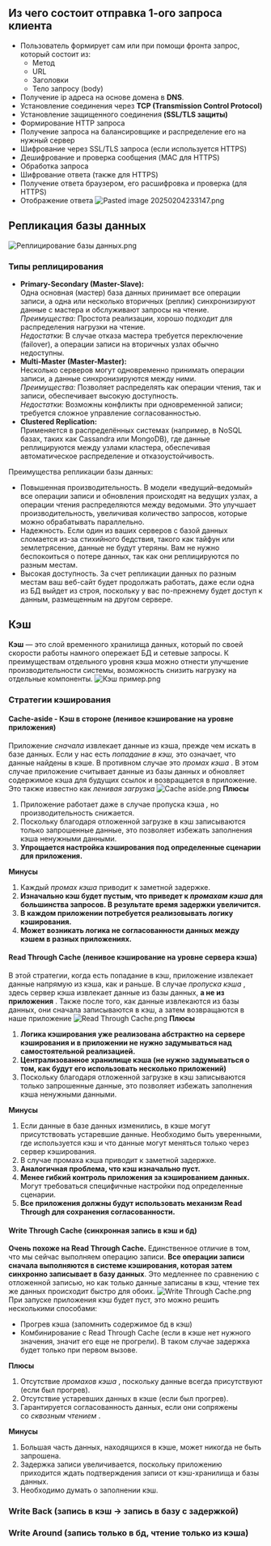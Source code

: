 ## Из чего состоит отправка 1-ого запроса клиента

* Пользователь формирует сам или при помощи фронта запрос, который состоит из:
	* Метод
	* URL
	* Заголовки
	* Тело запросу (body)
* Получение ip адреса на основе домена в __DNS__.
* Установление соединения через __TCP (Transmission Control Protocol)__
* Установление защищенного соединения __(SSL/TLS защиты)__
* Формирование HTTP запроса
* Получение запроса на балансировщике и распределение его на нужный сервер
* Шифрование через SSL/TLS запроса (если используется HTTPS)
* Дешифрование и проверка сообщения (MAC для HTTPS)
* Обработка запроса
* Шифрование ответа (также для HTTPS)
* Получение ответа браузером, его расшифровка и проверка (для HTTPS)
* Отображение ответа
![Pasted image 20250204233147.png](Pasted%20image%2020250204233147.png)
## Репликация базы данных
![Реплицирование базы данных.png](Реплицирование%20базы%20данных.png)
### Типы реплицирования
- **Primary-Secondary (Master-Slave):**  
	Одна основная (мастер) база данных принимает все операции записи, а одна или несколько вторичных (реплик) синхронизируют данные с мастера и обслуживают запросы на чтение.
	_Преимущества:_ Простота реализации, хорошо подходит для распределения нагрузки на чтение.  
	_Недостатки:_ В случае отказа мастера требуется переключение (failover), а операции записи на вторичных узлах обычно недоступны.
- **Multi-Master (Master-Master):**  
    Несколько серверов могут одновременно принимать операции записи, а данные синхронизируются между ними.  
    _Преимущества:_ Позволяет распределять как операции чтения, так и записи, обеспечивает высокую доступность.  
    _Недостатки:_ Возможны конфликты при одновременной записи; требуется сложное управление согласованностью.
- **Clustered Replication:**  
    Применяется в распределённых системах (например, в NoSQL базах, таких как Cassandra или MongoDB), где данные реплицируются между узлами кластера, обеспечивая автоматическое распределение и отказоустойчивость.

Преимущества репликации базы данных: 
- Повышенная производительность. В модели «ведущий–ведомый» все операции записи и обновления происходят на ведущих узлах, а операции чтения распределяются между ведомыми. Это улучшает производительность, увеличивая количество запросов, которые можно обрабатывать параллельно. 
- Надежность. Если один из ваших серверов с базой данных сломается из-за стихийного бедствия, такого как тайфун или землетрясение, данные не будут утеряны. Вам не нужно беспокоиться о потере данных, так как они реплицируются по разным местам.
- Высокая доступность. За счет репликации данных по разным местам ваш веб-сайт будет продолжать работать, даже если одна из БД выйдет из строя, поскольку у вас по-прежнему будет доступ к данным, размещенным на другом сервере.

## Кэш
__Кэш__ — это слой временного хранилища данных, который по своей скорости работы намного опережает БД и сетевые запросы. К преимуществам отдельного уровня кэша можно отнести улучшение производительности системы, возможность снизить нагрузку на отдельные компоненты.
![Кэш пример.png](Кэш%20пример.png)

### Стратегии кэширования
#### Cache-aside - Кэш в стороне (ленивое кэширование на уровне приложения)
Приложение _сначала_ извлекает данные из кэша, прежде чем искать в базе данных. Если у нас есть _попадание в кэш,_ это означает, что данные найдены в кэше. В противном случае это _промах кэша_ . В этом случае приложение считывает данные из базы данных и обновляет содержимое кэша для будущих ссылок и возвращается в приложение. Это также известно как _ленивая загрузка_
![Cache aside.png](Cache%20aside.png)
**Плюсы**

1. Приложение работает даже в случае пропуска кэша _,_ но производительность снижается.
2. Поскольку благодаря отложенной загрузке в кэш записываются только запрошенные данные, это позволяет избежать заполнения кэша ненужными данными.
3. __Упрощается настройка кэширования под определенные сценарии для приложения.__

**Минусы**

1. Каждый _промах кэша_ приводит к заметной задержке.
2. __Изначально кэш будет пустым, что приведет к _промахам кэша_ для большинства запросов. В результате время задержки увеличится.__
3. __В каждом приложении потребуется реализовывать логику кэширования.__
4. __Может возникать логика не согласованности данных между кэшем в разных приложениях.__
#### Read Through Cache (ленивое кэширование на уровне сервера кэша)
В этой стратегии, когда есть попадание в кэш, приложение извлекает данные напрямую из кэша, как и раньше. В случае _пропуска кэша_ , здесь сервер кэша извлекает данные из базы данных, **а не из приложения** . Также после того, как данные извлекаются из базы данных, они сначала записываются в кэш, а затем возвращаются в наше приложение
![Read Through Cache.png](Read%20Through%20Cache.png)
**Плюсы**

1. __Логика кэширования уже реализована абстрактно на сервере кэширования и в приложении не нужно задумываться над самостоятельной реализацией.__
2. __Централизованное хранилище кэша (не нужно задумываться о том, как будут его использовать несколько приложений)__
3. Поскольку благодаря отложенной загрузке в кэш записываются только запрошенные данные, это позволяет избежать заполнения кэша ненужными данными.

**Минусы**

1. Если данные в базе данных изменились, в кэше могут присутствовать устаревшие данные. Необходимо быть уверенными, где используется кэш и что данные могут меняться только через сервер кэширования.
2. В случае промаха кэша приводит к заметной задержке.
3. __Аналогичная проблема, что кэш изначально пуст.__
4. __Менее гибкий контроль приложения за кэшированием данных.__ Могут требоваться специфичные настройки под определенные сценарии.
5. __Все приложения должны будут использовать механизм Read Through для сохранения согласованности.__

#### Write Through Cache (синхронная запись в кэш и бд)
__Очень похоже на Read Through Cache.__
Единственное отличие в том, что мы сейчас выполняем операцию записи. __Все операции записи сначала выполняются в системе кэширования, которая затем синхронно записывает в базу данных__. Это медленнее по сравнению с отложенной записью, но как только данные записаны в кэш, чтение тех же данных происходит быстро для обоих.
![Write Through Cache.png](Write%20Through%20Cache.png)
При запуске приложения кэш будет пуст, это можно решить несколькими способами:
- Прогрев кэша (запомнить содержимое бд в кэш)
- Комбинирование с Read Through Cache (если в кэше нет нужного значения, значит его еще не прогрели). В таком случае задержка будет только при первом вызове.

**Плюсы**  
1. Отсутствие _промахов кэша_ , поскольку данные всегда присутствуют (если был прогрев).  
2. Отсутствие устаревших данных в кэше (если был прогрев).  
3. Гарантируется согласованность данных, если они сопряжены со _сквозным чтением_ .

**Минусы**

1. Большая часть данных, находящихся в кэше, может никогда не быть запрошена.
2. Задержка записи увеличивается, поскольку приложению приходится ждать подтверждения записи от кэш-хранилища и базы данных.
3. Необходимо думать о заполнении кэш.

### Write Back (запись в кэш -> запись в базу с задержкой)

### Write Around (запись только в бд, чтение только из кэша)
